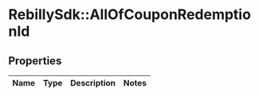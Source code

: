 # RebillySdk::AllOfCouponRedemptionId

## Properties
Name | Type | Description | Notes
------------ | ------------- | ------------- | -------------

